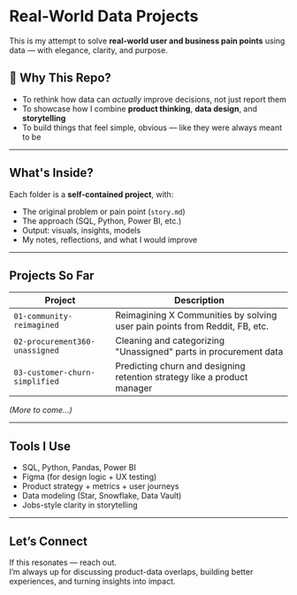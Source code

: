 # Real-World Data Projects

This is my attempt to solve **real-world user and business pain points** using data — with elegance, clarity, and purpose.

## 🚀 Why This Repo?

- To rethink how data can *actually* improve decisions, not just report them
- To showcase how I combine **product thinking**, **data design**, and **storytelling**
- To build things that feel simple, obvious — like they were always meant to be

---

## What's Inside?

Each folder is a **self-contained project**, with:
- The original problem or pain point (`story.md`)
- The approach (SQL, Python, Power BI, etc.)
- Output: visuals, insights, models
- My notes, reflections, and what I would improve

---

## Projects So Far

| Project | Description |
|--------|-------------|
| `01-community-reimagined` | Reimagining X Communities by solving user pain points from Reddit, FB, etc. |
| `02-procurement360-unassigned` | Cleaning and categorizing "Unassigned" parts in procurement data |
| `03-customer-churn-simplified` | Predicting churn and designing retention strategy like a product manager |

*(More to come...)*

---

## Tools I Use

- SQL, Python, Pandas, Power BI
- Figma (for design logic + UX testing)
- Product strategy + metrics + user journeys
- Data modeling (Star, Snowflake, Data Vault)
- Jobs-style clarity in storytelling

---

## Let’s Connect

If this resonates — reach out.  
I’m always up for discussing product-data overlaps, building better experiences, and turning insights into impact.

